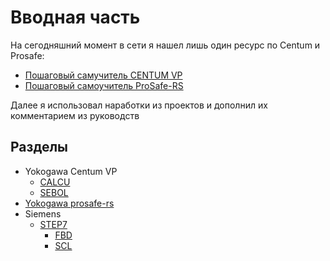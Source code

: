 # Вводная часть

На сегодняшний момент в сети я нашел лишь один ресурс по Centum и Prosafe:

- [Пошаговый самучитель CENTUM VP](http://www.maxplant.ru/article/centum_tutorial_content.php)
- [Пошаговый самоучитель ProSafe-RS](http://www.maxplant.ru/article/prosafe_tutorial_content.php)

Далее я использовал наработки из проектов и дополнил их комментарием из руководств

## Разделы

- Yokogawa Centum VP
  - [CALCU](/controllers/yokogawa/calcu.md)
  - [SEBOL](/controllers/yokogawa/sebol.md)
- [Yokogawa prosafe-rs](/controllers/yokogawa/prosafe.md)
- Siemens
  - [STEP7](/controllers/siemens/step7.md)
    - [FBD](/controllers/siemens/fbd.md)
    - [SCL](/controllers/siemens/scl.md)
